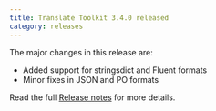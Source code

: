 ```yaml
---
title: Translate Toolkit 3.4.0 released
category: releases
---
```


The major changes in this release are:

- Added support for stringsdict and Fluent formats
- Minor fixes in JSON and PO formats

Read the full [Release notes](https://docs.translatehouse.org/projects/translate-toolkit/en/latest/releases/3.4.0.html) for more details.
